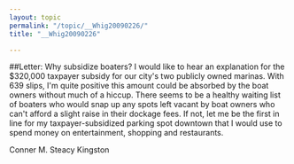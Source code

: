 ```yaml
---
layout: topic
permalink: "/topic/__Whig20090226/"
title: "__Whig20090226"

---
```


##Letter: Why subsidize boaters?
I would like to hear an explanation for the $320,000 taxpayer subsidy for our city's two publicly owned marinas. With 639 slips, I'm quite positive this amount could be absorbed by the boat owners without much of a hiccup. There seems to be a healthy waiting list of boaters who would snap up any spots left vacant by boat owners who can't afford a slight raise in their dockage fees. If not, let me be the first in line for my taxpayer-subsidized parking spot downtown that I would use to spend money on entertainment, shopping and restaurants.

Conner M. Steacy
Kingston

